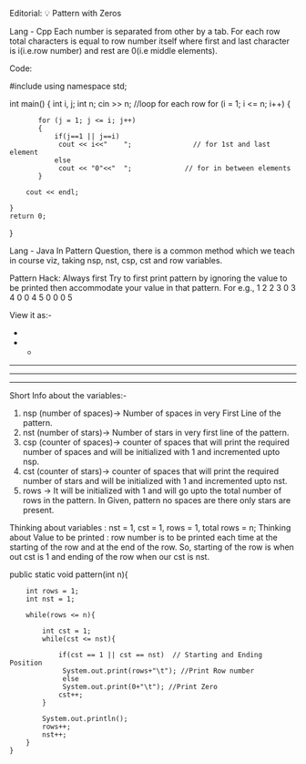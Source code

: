 Editorial: 💡 Pattern with Zeros

Lang - Cpp
Each number is separated from other by a tab. For each row total characters is equal to row number itself where first and last character is i(i.e.row number) and rest are 0(i.e middle elements).

Code:

#include<iostream>
using namespace std;

int main() {
    int i, j;
    int n;
    cin >> n;
    //loop for each row
    for (i = 1; i <= n; i++)
    {

           for (j = 1; j <= i; j++)
           {
               if(j==1 || j==i)
                cout << i<<"    ";               // for 1st and last element
               else
                cout << "0"<<"  ";             // for in between elements
           }

        cout << endl;

    }
    return 0;
}

Lang - Java
In Pattern Question, there is a common method which we teach in course viz, taking nsp, nst, csp, cst and row variables.

Pattern Hack: Always first Try to first print pattern by ignoring the value to be printed then accommodate your value in that pattern. For e.g.,
1
2 2
3 0 3
4 0 0 4
5 0 0 0 5

View it as:-


*
* *
* * *
* * * *  
* * * * *
Short Info about the variables:-


1. nsp (number of spaces)-> Number of spaces in very First Line of the pattern.
2. nst (number of stars)-> Number of stars in very first line of the pattern.
3. csp (counter of spaces)-> counter of spaces that will print the required number of spaces and will be initialized with 1 and incremented upto nsp.
4. cst (counter of stars)->  counter of spaces that will print the required number of stars and will be initialized with 1 and incremented upto nst.
5. rows -> It will be initialized with 1 and will go upto the total number of rows in the pattern.
In Given, pattern no spaces are there only stars are present.

Thinking about variables : nst = 1, cst = 1, rows = 1, total rows = n;
Thinking about Value to be printed : row number is to be printed each time at the starting of the row and at the end of the row. So, starting of the row is when out cst is 1 and ending of the row when our cst is nst.

 public static void pattern(int n){

        int rows = 1;
        int nst = 1;

        while(rows <= n){

            int cst = 1;
            while(cst <= nst){

                if(cst == 1 || cst == nst)  // Starting and Ending Position
                 System.out.print(rows+"\t"); //Print Row number
                 else
                 System.out.print(0+"\t"); //Print Zero
                cst++;
            }

            System.out.println();
            rows++;
            nst++;
        }
    }
